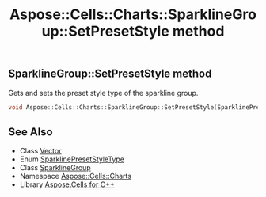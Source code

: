 ﻿---
title: Aspose::Cells::Charts::SparklineGroup::SetPresetStyle method
linktitle: SetPresetStyle
second_title: Aspose.Cells for C++ API Reference
description: 'Aspose::Cells::Charts::SparklineGroup::SetPresetStyle method. Gets and sets the preset style type of the sparkline group in C++.'
type: docs
weight: 800
url: /cpp/aspose.cells.charts/sparklinegroup/setpresetstyle/
---
## SparklineGroup::SetPresetStyle method


Gets and sets the preset style type of the sparkline group.

```cpp
void Aspose::Cells::Charts::SparklineGroup::SetPresetStyle(SparklinePresetStyleType value)
```

## See Also

* Class [Vector](../../../aspose.cells/vector/)
* Enum [SparklinePresetStyleType](../../sparklinepresetstyletype/)
* Class [SparklineGroup](../)
* Namespace [Aspose::Cells::Charts](../../)
* Library [Aspose.Cells for C++](../../../)
